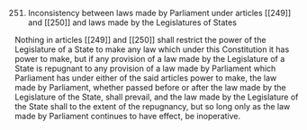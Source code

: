251. Inconsistency between laws made by Parliament under articles [[249]] and [[250]]  and laws made by the Legislatures of States

Nothing in articles [[249]] and [[250]]  shall restrict the power of the Legislature of a State to make any law which under this Constitution it has power to make, but if any provision of a law made by the Legislature of a State is repugnant to any provision of a law made by Parliament which Parliament has under either of the said articles power to make, the law made by Parliament, whether passed before or after the law made by the Legislature of the State, shall prevail, and the law made by the Legislature of the State shall to the extent of the repugnancy, but so long only as the law made by Parliament continues to have effect, be inoperative.

